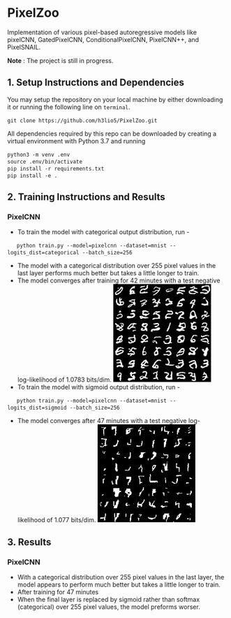 # PixelZoo
Implementation of various pixel-based autoregressive models like pixelCNN, GatedPixelCNN, ConditionalPixelCNN, PixelCNN++, and PixelSNAIL.

**Note** : The project is still in progress.

## 1. Setup Instructions and Dependencies
You may setup the repository on your local machine by either downloading it or running the following line on `terminal`.
``` Batchfile
git clone https://github.com/h3lio5/PixelZoo.git
```
All dependencies required by this repo can be downloaded by creating a virtual environment with Python 3.7 and running

``` Batchfile
python3 -m venv .env
source .env/bin/activate
pip install -r requirements.txt
pip install -e .
```
## 2. Training Instructions and Results
### PixelCNN
 * To train the model with categorical output distribution, run -
``` Batchfile 
   python train.py --model=pixelcnn --dataset=mnist --logits_dist=categorical --batch_size=256 
```
 * The model with a categorical distribution over 255 pixel values in the last layer performs much better but takes a little longer to train.
 * The model converges after training for 42 minutes with a test negative log-likelihood of 1.0783 bits/dim.
      ![categorical_image_sample](images/pixelcnn/mnist/0.0001_categorical_sample_15.png)
 * To train the model with sigmoid output distribution, run - 
``` Batchfile 
   python train.py --model=pixelcnn --dataset=mnist --logits_dist=sigmoid --batch_size=256 
```
 * The model converges after 47 minutes with a test negative log-likelihood of 1.077 bits/dim.
      ![categorical_image_sample](images/pixelcnn/mnist/0.0001_sigmoid_sample_22.png)

## 3. Results
### PixelCNN 
 * With a categorical distribution over 255 pixel values in the last layer, the model appears to perform much better but takes a little longer to train.
 * After training for 47 minutes
 * When the final layer is replaced by sigmoid rather than softmax (categorical) over 255 pixel values, the model preforms worser.
 

 

